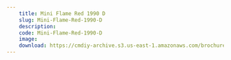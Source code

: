 ```yaml
---
    title: Mini Flame Red 1990 D
    slug: Mini-Flame-Red-1990-D
    description:
    code: Mini-Flame-Red-1990-D
    image:
    download: https://cmdiy-archive.s3.us-east-1.amazonaws.com/brochures/documents/Mini+Flame+Red+1990+D.pdf
---
```

<!-- Content of the page -->

##
        